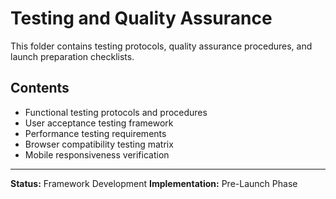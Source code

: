 # Testing and Quality Assurance

This folder contains testing protocols, quality assurance procedures, and launch preparation checklists.

## Contents

- Functional testing protocols and procedures
- User acceptance testing framework
- Performance testing requirements
- Browser compatibility testing matrix
- Mobile responsiveness verification

---

**Status:** Framework Development
**Implementation:** Pre-Launch Phase